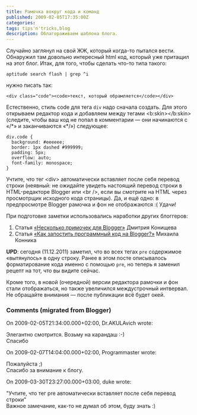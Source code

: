 ```yaml
---
title: Рамочка вокруг кода и команд
published: 2009-02-05T17:35:00Z
categories: 
tags: tips'n'tricks,blog
description: Облагораживаем шаблона блога.
---
```


Случайно заглянул на свой ЖЖ, который когда-то пытался вести. Обнаружил там довольно интересный html код, который уже притащил на этот блог.<a name='more'></a> Итак, для того, чтобы сделать что-то типа такого:
```
aptitude search flash | grep ^i
```
нужно писать так:
```
<div class="code"><code>текст, который обрамляется</code></div>
```
Естественно, стиль code для тега `div` надо сначала создать. Для этого открываем редактор кода и добавляем между тегами &lt;b:skin&gt;&lt;/b:skin&gt; (следите, чтобы ваш код не попал в комментарии — они начинаются с «/\*» и заканчиваются «*/») следующее:
```
div.code {
  background: #eeeeee;
  border: 1px dashed #999999;
  padding: 5px;
  overflow: auto;
  font-family: monospace;
}
```
Учтите, что тег &lt;div&gt; автоматически вставляет после себя перевод строки (неявный: не ожидайте увидеть настоящий перевод строки в HTML-редакторе Blogger или &lt;br /&gt;, если вы смотрите на HTML через просмотрщик исходного кода страницы).
Да, и ещё одно: в предпросмотре Blogger рамочка и фон не отображаются :(
Удачи!

При подготовке заметки использовались наработки других блоггеров:
<ol><li>Статья <a href="http://konishchevdmitry.blogspot.com/2007/09/blogger.html">«Несколько примочек для Blogger»</a> Дмитрия Конищева</li><li>Статья <a href="http://mydebianblog.blogspot.com/2008/07/blogger.html">«Как запостить программный код на Blogger?»</a> Михаила Конника</li></ol>
<b>UPD</b>: сегодня (11.12.2011) заметил, что во всех тегах <code>pre</code> содержимое «вытянулось» в одну строку. Ранее в этом посте описывалось форматирование кода именно с помощью <code>pre</code>, но теперь я заменил рецепт на тот, что вы видите сейчас. 

Кроме того, в новой (очередной) версии редактора рамочки и фон стали отображаться, но также увеличился междустрочный интвервал. Не обращайте внимания — после публикации всё будет окей.


<h3 id='hakyll-convert-comments-title'>Comments (migrated from Blogger)</h3>
<div class='hakyll-convert-comment'>
<p class='hakyll-convert-comment-date'>On 2009-02-05T21:34:00.000+02:00, Dr.AKULAvich wrote:</p>
<p class='hakyll-convert-comment-body'>
Элегантно смотрится. Возьму на карандаш :-)<br/>
Спасибо
</p>
</div>

<div class='hakyll-convert-comment'>
<p class='hakyll-convert-comment-date'>On 2009-02-07T14:04:00.000+02:00, Programmaster wrote:</p>
<p class='hakyll-convert-comment-body'>
Пожалуйста ;)<br/>
Спасибо за внимание к блогу.
</p>
</div>

<div class='hakyll-convert-comment'>
<p class='hakyll-convert-comment-date'>On 2009-03-30T23:27:00.000+03:00, duke wrote:</p>
<p class='hakyll-convert-comment-body'>
"Учтите, что тег pre автоматически вставляет после себя перевод строки"<br/>
Важное замечание, как-то не думал об этом, буду знать :)
</p>
</div>



